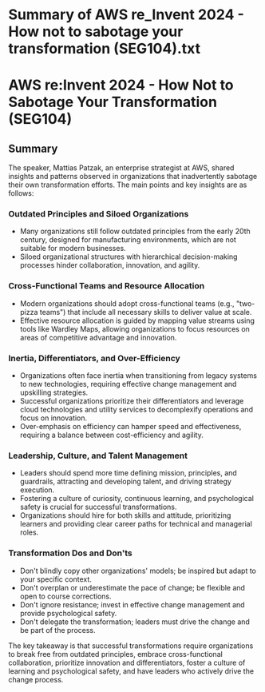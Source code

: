# Summary of AWS re_Invent 2024 - How not to sabotage your transformation (SEG104).txt

# AWS re:Invent 2024 - How Not to Sabotage Your Transformation (SEG104)

## Summary

The speaker, Mattias Patzak, an enterprise strategist at AWS, shared insights and patterns observed in organizations that inadvertently sabotage their own transformation efforts. The main points and key insights are as follows:

### Outdated Principles and Siloed Organizations

- Many organizations still follow outdated principles from the early 20th century, designed for manufacturing environments, which are not suitable for modern businesses.
- Siloed organizational structures with hierarchical decision-making processes hinder collaboration, innovation, and agility.

### Cross-Functional Teams and Resource Allocation

- Modern organizations should adopt cross-functional teams (e.g., "two-pizza teams") that include all necessary skills to deliver value at scale.
- Effective resource allocation is guided by mapping value streams using tools like Wardley Maps, allowing organizations to focus resources on areas of competitive advantage and innovation.

### Inertia, Differentiators, and Over-Efficiency

- Organizations often face inertia when transitioning from legacy systems to new technologies, requiring effective change management and upskilling strategies.
- Successful organizations prioritize their differentiators and leverage cloud technologies and utility services to decomplexify operations and focus on innovation.
- Over-emphasis on efficiency can hamper speed and effectiveness, requiring a balance between cost-efficiency and agility.

### Leadership, Culture, and Talent Management

- Leaders should spend more time defining mission, principles, and guardrails, attracting and developing talent, and driving strategy execution.
- Fostering a culture of curiosity, continuous learning, and psychological safety is crucial for successful transformations.
- Organizations should hire for both skills and attitude, prioritizing learners and providing clear career paths for technical and managerial roles.

### Transformation Dos and Don'ts

- Don't blindly copy other organizations' models; be inspired but adapt to your specific context.
- Don't overplan or underestimate the pace of change; be flexible and open to course corrections.
- Don't ignore resistance; invest in effective change management and provide psychological safety.
- Don't delegate the transformation; leaders must drive the change and be part of the process.

The key takeaway is that successful transformations require organizations to break free from outdated principles, embrace cross-functional collaboration, prioritize innovation and differentiators, foster a culture of learning and psychological safety, and have leaders who actively drive the change process.